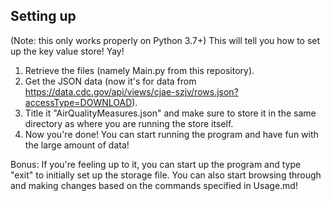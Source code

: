 ## Setting up
(Note: this only works properly on Python 3.7+)
This will tell you how to set up the key value store! Yay!

1. Retrieve the files (namely Main.py from this repository).
2. Get the JSON data (now it's for data from https://data.cdc.gov/api/views/cjae-szjv/rows.json?accessType=DOWNLOAD).
3. Title it "AirQualityMeasures.json" and make sure to store it in the same directory as where you are running the store itself.
4. Now you're done! You can start running the program and have fun with the large amount of data!

Bonus: If you're feeling up to it, you can start up the program and type "exit" to initially set up the storage file. You can also start browsing through and making changes based on the commands specified in Usage.md!